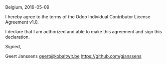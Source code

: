 Belgium, 2019-05-09

I hereby agree to the terms of the Odoo Individual Contributor License
Agreement v1.0.

I declare that I am authorized and able to make this agreement and sign this
declaration.

Signed,

Geert Janssens geert@kobaltwit.be https://github.com/gjanssens
